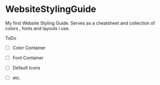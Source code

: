 # WebsiteStylingGuide
My first Website Styling Guide. Serves as a cheatsheet and collection of colors , fonts and layouts i use.

ToDo
- [ ] Color Container
- [ ] Font Container
- [ ] Default Icons
- [ ] etc.


